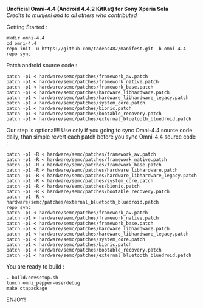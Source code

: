 **Unoficial Omni-4.4 (Android 4.4.2 KitKat) for Sony Xperia Sola**
<br>*Credits to munjeni and to all others who contributed*

Getting Started :

    mkdir omni-4.4
    cd omni-4.4
    repo init -u https://github.com/tadeas482/manifest.git -b omni-4.4
    repo sync

Patch android source code :

    patch -p1 < hardware/semc/patches/framework_av.patch
    patch -p1 < hardware/semc/patches/framework_native.patch
    patch -p1 < hardware/semc/patches/framework_base.patch
    patch -p1 < hardware/semc/patches/hardware_libhardware.patch
    patch -p1 < hardware/semc/patches/hardware_libhardware_legacy.patch
    patch -p1 < hardware/semc/patches/system_core.patch
    patch -p1 < hardware/semc/patches/bionic.patch
    patch -p1 < hardware/semc/patches/bootable_recovery.patch
    patch -p1 < hardware/semc/patches/external_bluetooth_bluedroid.patch

Our step is optional!!! Use only if you going to sync Omni-4.4 source code daily, than simple revert each patch before you sync Omni-4.4 source code :

    patch -p1 -R < hardware/semc/patches/framework_av.patch
    patch -p1 -R < hardware/semc/patches/framework_native.patch
    patch -p1 -R < hardware/semc/patches/framework_base.patch
    patch -p1 -R < hardware/semc/patches/hardware_libhardware.patch
    patch -p1 -R < hardware/semc/patches/hardware_libhardware_legacy.patch
    patch -p1 -R < hardware/semc/patches/system_core.patch
    patch -p1 -R < hardware/semc/patches/bionic.patch
    patch -p1 -R < hardware/semc/patches/bootable_recovery.patch
    patch -p1 -R < hardware/semc/patches/external_bluetooth_bluedroid.patch
    repo sync
    patch -p1 < hardware/semc/patches/framework_av.patch
    patch -p1 < hardware/semc/patches/framework_native.patch
    patch -p1 < hardware/semc/patches/framework_base.patch
    patch -p1 < hardware/semc/patches/hardware_libhardware.patch
    patch -p1 < hardware/semc/patches/hardware_libhardware_legacy.patch
    patch -p1 < hardware/semc/patches/system_core.patch
    patch -p1 < hardware/semc/patches/bionic.patch
    patch -p1 < hardware/semc/patches/bootable_recovery.patch
    patch -p1 < hardware/semc/patches/external_bluetooth_bluedroid.patch

You are ready to build :

    . build/envsetup.sh
    lunch omni_pepper-userdebug
    make otapackage

ENJOY!
